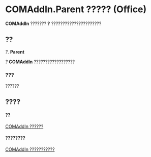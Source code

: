 
# COMAddIn.Parent ????? (Office)

 **COMAddIn** ??????? **?** ??????????????????????


## ??

 _?_. **Parent**

 _?_ **COMAddIn** ??????????????????


### ???

??????


## ????


#### ??


[COMAddIn ??????](dcaa9f0c-20fb-9f53-5f74-9ec0b1cefeea.md)
#### ????????


[COMAddIn ???????????](http://msdn.microsoft.com/library/698d4d8e-6071-acd3-a39b-ab01fd878452%28Office.15%29.aspx)